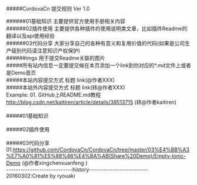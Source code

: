 #####CordovaCn 提交规则 Ver 1.0<br>

######01基础知识 主要提供官方使用手册相关内容<br>
######02插件使用 主要提供各种插件的使用说明类文章，比如插件Readme的翻译以及api使用经验<br>
######03代码分享 大家分享自己的各种有意义和复用价值的代码(如果是公司生产级别代码请注意知识产权保护)<br>
######imgs     用于提交Readme关联的图片<br>
#####所有站内信息一定要提交候在本页添加一个link到你对应的*.md文件上或者是Demo首页<br>
#####本站内容提交方式    标题 link(@作者XXX)<br>
#####本站外内容提交方式  标题 link(转@作者XXX)<br>
Example: 01. GitHub上README.md教程 http://blog.csdn.net/kaitiren/article/details/38513715 (转@作者kaitiren)<br>
<br>
#####01基础知识<br>
<br>
#####02插件使用<br>
<br>
#####03代码分享<br>
01.https://github.com/CordovaCn/CordovaCn/tree/master/03%E4%BB%A3%E7%A0%81%E5%88%86%E4%BA%AB(Share%20Demo)/Empty-Ionic-Demo 
(@作者xingchenxuanfeng )
<br>
----------------------------history-------------------------<br>
20160302:Create by ryouaki<br>
